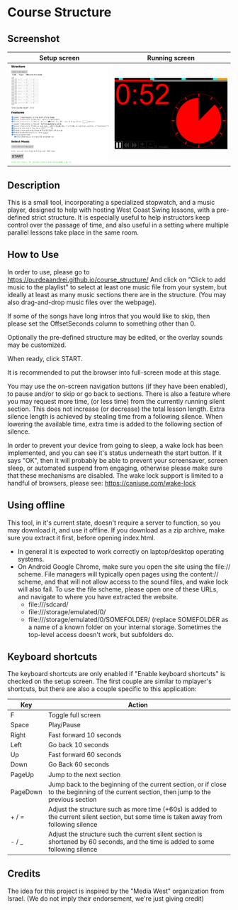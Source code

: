 # Course Structure

## Screenshot

| Setup screen                            | Running screen             |
|-----------------------------------------|----------------------------|
| ![](images/setup_screen_screenshot.png) | ![](images/screenshot.png) |

## Description

This is a small tool, incorporating a specialized stopwatch, and a music player,
designed to help with hosting West Coast Swing lessons, with a pre-defined strict
structure. It is especially useful to help instructors keep control over the passage
of time, and also useful in a setting where multiple parallel lessons take place in
the same room.

## How to Use

In order to use, please go to https://purdeaandrei.github.io/course_structure/
And click on "Click to add music to the playlist" to select at least one music
file from your system, but ideally at least as many music sections there are in
the structure. (You may also drag-and-drop music files over the webpage).

If some of the songs have long intros that you would like to skip, then please set
the OffsetSeconds column to something other than 0.

Optionally the pre-defined structure may be edited, or the overlay sounds may be
customized.

When ready, click START.

It is recommended to put the browser into full-screen mode at this stage.

You may use the on-screen navigation buttons (if they have been enabled), to pause
and/or to skip or go back to sections. There is also a feature where you may request
more time, (or less time) from the currently running silent section. This does not
increase (or decrease) the total lesson length. Extra silence length is achieved by
stealing time from a following silence. When lowering the available time, extra time
is added to the following section of silence.

In order to prevent your device from going to sleep, a wake lock has been implemented,
and you can see it's status underneath the start button. If it says "OK", then
it will probably be able to prevent your screensaver, screen sleep, or automated
suspend from engaging, otherwise please make sure that these mechanisms are disabled.
The wake lock support is limited to a handful of browsers, please see:
https://caniuse.com/wake-lock

## Using offline

This tool, in it's current state, doesn't require a server to function, so you may
download it, and use it offline. If you download as a zip archive, make sure you
extract it first, before opening index.html.

* In general it is expected to work correctly on laptop/desktop operating systems.
* On Android Google Chrome, make sure you open the site using the file:// scheme.
  File managers will typically open pages using the content:// scheme, and that will
  not allow access to the sound files, and wake lock will also fail. To use the file
  scheme, please open one of these URLs, and navigate to where you have extracted the
  website.
   * file:///sdcard/
   * file:///storage/emulated/0/
   * file:///storage/emulated/0/SOMEFOLDER/ (replace SOMEFOLDER as a name of a known
     folder on your internal storage. Sometimes the top-level access doesn't work,
     but subfolders do.

## Keyboard shortcuts

The keyboard shortcuts are only enabled if "Enable keyboard shortcuts" is checked
on the setup screen. The first couple are similar to mplayer's shortcuts, but there
are also a couple specific to this application:

| Key      | Action                                                                                                                                    |
|----------|-------------------------------------------------------------------------------------------------------------------------------------------|
| F        | Toggle full screen                                                                                                                        |
| Space    | Play/Pause                                                                                                                                |
| Right    | Fast forward 10 seconds                                                                                                                   |
| Left     | Go back 10 seconds                                                                                                                        |
| Up       | Fast forward 60 seconds                                                                                                                   |
| Down     | Go Back 60 seconds                                                                                                                        |
| PageUp   | Jump to the next section                                                                                                                  |
| PageDown | Jump back to the beginning of the current section, or if close to the beginning of the current section, then jump to the previous section |
| + / =    | Adjust the structure such as more time (+60s) is added to the current silent section, but some time is taken away from following silence  |
| - / _    | Adjust the structure such the current silent section is shortened by 60 seconds, and the time is added to some following silence          |

## Credits

The idea for this project is inspired by the "Media West" organization from Israel.
(We do not imply their endorsement, we're just giving credit)
